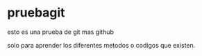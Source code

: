 # pruebagit
esto es una prueba de git mas github

solo para aprender los diferentes metodos o codigos que existen.
